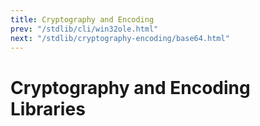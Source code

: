 ```yaml
---
title: Cryptography and Encoding
prev: "/stdlib/cli/win32ole.html"
next: "/stdlib/cryptography-encoding/base64.html"
---
```


# Cryptography and Encoding Libraries[](#cryptography-and-encoding-libraries)

